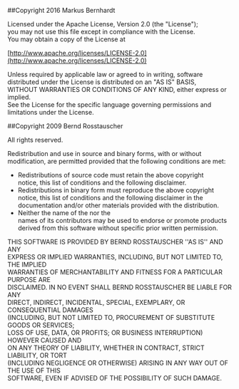 ##Copyright 2016 Markus Bernhardt

Licensed under the Apache License, Version 2.0 (the "License");  
you may not use this file except in compliance with the License.  
You may obtain a copy of the License at

[http://www.apache.org/licenses/LICENSE-2.0](http://www.apache.org/licenses/LICENSE-2.0)

Unless required by applicable law or agreed to in writing, software  
distributed under the License is distributed on an "AS IS" BASIS,  
WITHOUT WARRANTIES OR CONDITIONS OF ANY KIND, either express or implied.  
See the License for the specific language governing permissions and  
limitations under the License.

##Copyright 2009 Bernd Rosstauscher 
 
All rights reserved.

Redistribution and use in source and binary forms, with or without  
modification, are permitted provided that the following conditions are met:  
* Redistributions of source code must retain the above copyright  
  notice, this list of conditions and the following disclaimer.  
* Redistributions in binary form must reproduce the above copyright  
  notice, this list of conditions and the following disclaimer in the  
  documentation and/or other materials provided with the distribution.  
* Neither the name of the <organization> nor the  
  names of its contributors may be used to endorse or promote products  
  derived from this software without specific prior written permission.  

THIS SOFTWARE IS PROVIDED BY BERND ROSSTAUSCHER ''AS IS'' AND ANY  
EXPRESS OR IMPLIED WARRANTIES, INCLUDING, BUT NOT LIMITED TO, THE IMPLIED  
WARRANTIES OF MERCHANTABILITY AND FITNESS FOR A PARTICULAR PURPOSE ARE  
DISCLAIMED. IN NO EVENT SHALL BERND ROSSTAUSCHER BE LIABLE FOR ANY  
DIRECT, INDIRECT, INCIDENTAL, SPECIAL, EXEMPLARY, OR CONSEQUENTIAL DAMAGES  
(INCLUDING, BUT NOT LIMITED TO, PROCUREMENT OF SUBSTITUTE GOODS OR SERVICES;  
LOSS OF USE, DATA, OR PROFITS; OR BUSINESS INTERRUPTION) HOWEVER CAUSED AND  
ON ANY THEORY OF LIABILITY, WHETHER IN CONTRACT, STRICT LIABILITY, OR TORT  
(INCLUDING NEGLIGENCE OR OTHERWISE) ARISING IN ANY WAY OUT OF THE USE OF THIS  
SOFTWARE, EVEN IF ADVISED OF THE POSSIBILITY OF SUCH DAMAGE.
